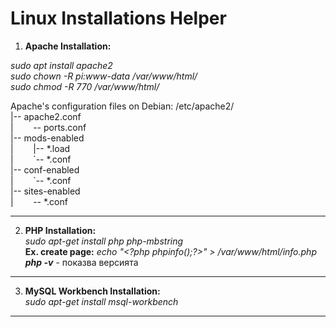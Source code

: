 # Linux Installations Helper  


1. **Apache Installation:**  

  _sudo apt install apache2_  
  _sudo chown -R pi:www-data /var/www/html/_  
  _sudo chmod -R 770 /var/www/html/_  

  Apache's configuration files on Debian:
  /etc/apache2/  
    |-- apache2.conf  
    |&nbsp;&nbsp;&nbsp;&nbsp;&nbsp;&nbsp;&nbsp;&nbsp;--  ports.conf  
    |-- mods-enabled  
    |&nbsp;&nbsp;&nbsp;&nbsp;&nbsp;&nbsp;&nbsp;&nbsp;|-- *.load  
    |&nbsp;&nbsp;&nbsp;&nbsp;&nbsp;&nbsp;&nbsp;&nbsp;\`-- *.conf  
    |-- conf-enabled  
    |&nbsp;&nbsp;&nbsp;&nbsp;&nbsp;&nbsp;&nbsp;&nbsp;\`-- *.conf  
    |-- sites-enabled  
    |&nbsp;&nbsp;&nbsp;&nbsp;&nbsp;&nbsp;&nbsp;&nbsp;-- *.conf  

----------------------------------------   
2. **PHP Installation:**  
  _sudo apt-get install php php-mbstring_  
  __Ex. create page:__ _echo "\<?php phpinfo();?>" > /var/www/html/info.php_  
  **_php -v_** - показва версията  
 
 ----------------------------------------   
3. **MySQL Workbench Installation:**  
  _sudo apt-get install msql-workbench_
  
  ----------------------------------------   
 
 
